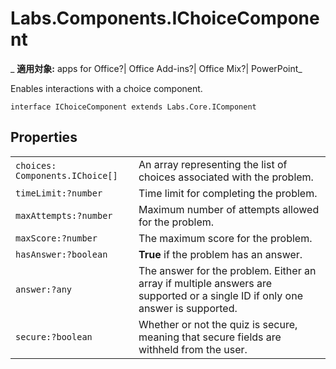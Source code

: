 
# Labs.Components.IChoiceComponent

 _ **適用対象:** apps for Office?| Office Add-ins?| Office Mix?| PowerPoint_

Enables interactions with a choice component.

```
interface IChoiceComponent extends Labs.Core.IComponent
```


## Properties


|||
|:-----|:-----|
| `choices: Components.IChoice[]`|An array representing the list of choices associated with the problem.|
| `timeLimit:?number`|Time limit for completing the problem.|
| `maxAttempts:?number`|Maximum number of attempts allowed for the problem.|
| `maxScore:?number`|The maximum score for the problem.|
| `hasAnswer:?boolean`|**True** if the problem has an answer.|
| `answer:?any`|The answer for the problem. Either an array if multiple answers are supported or a single ID if only one answer is supported.|
| `secure:?boolean`|Whether or not the quiz is secure, meaning that secure fields are withheld from the user.|
